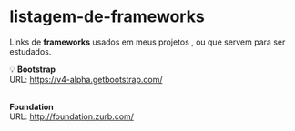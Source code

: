 <html>
<head>
<link rel="stylesheet" href="https://maxcdn.bootstrapcdn.com/font-awesome/4.7.0/css/font-awesome.min.css">
	<title>LINKS DE FRAMEWORKS</title>
</head>
<body>


# listagem-de-frameworks
Links de <strong>frameworks</strong> usados em meus projetos , ou que servem para ser estudados.

:bulb: <strong> Bootstrap </strong> <br>
URL: https://v4-alpha.getbootstrap.com/ <br><br>

<i class="fa fa-angle-double-right" aria-hidden="true"></i> <strong> Foundation </strong> <br>
URL: http://foundation.zurb.com/

</body>
</html>
